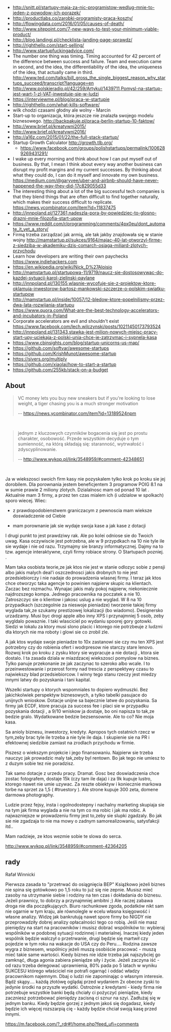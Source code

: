 - http://snitt.pl/startupy-maja-za-nic-programistow-wedlug-mnie-to-jeden-z-powodow-ich-porazek/
- http://productlabs.co/zarobki-programisty-praca-koszty/
- http://flowingdata.com/2016/01/05/causes-of-death/
- http://www.sitepoint.com/7-new-ways-to-test-your-minimum-viable-product/
- http://blog.landingi.pl/checklista-landing-page-sprawdz/
- http://righthello.com/start-selling/
- http://www.startupfuckingadvice.com/
- The number one thing was timing. Timing accounted for 42 percent of the difference between success and failure. Team and execution came in second, and the idea, the differentiability of the idea, the uniqueness of the idea, that actually came in third. http://www.ted.com/talks/bill_gross_the_single_biggest_reason_why_startups_succeed/transcript?language=en
- http://www.polskieradio.pl/42/259/Artykul/1439711,Pomysl-na-startup-jest-wart-1-zl-VAT-inwestuje-sie-w-ludzi
- https://interviewme.pl/blog/praca-w-startupie
- http://righthello.com/what-kills-software/
- wilk chodzi czasami głodny ale wolny - Marcin
- Start-up to organizacja, która jeszcze nie znalazła swojego modelu biznesowego. http://backpakuje.pl/praca-berlin-startup-10-faktow/
- http://www.brief.pl/kreatywni2015/
- http://www.brief.pl/kreatywni2016/
- http://a16z.com/2015/01/22/the-full-stack-startup/
- Startup Growth Calculator http://growth.tlb.org/
  - https://www.facebook.com/groups/polishstartups/permalink/1006289269431291/
- I wake up every morning and think about how I can put myself out of business. By that, I mean I think about every way another business can disrupt my profit margins and my current successes. By thinking about what they could do, I can do it myself and innovate my own business. https://medium.com/@garyvee/uber-and-airbnb-should-have-never-happened-the-way-they-did-17c829055d33
- The interesting thing about a lot of the big successful tech companies is that they blend things that are often difficult to find together naturally, which makes their success difficult to replicate. https://news.ycombinator.com/item?id=11837475
- http://innpoland.pl/127361,nadeszla-pora-by-powiedziec-to-glosno-drazni-mnie-filozofia-start-upow
- https://www.reddit.com/r/programming/comments/4px0eu/dont_automate_it_yet_a_story/
- Firmą trzeba zarządzać jak armią, ale tak jakby znajdowała się w stanie wojny http://mamstartup.pl/sukces/9164/majac-40-lat-otworzyl-firme-z-siedziba-w-akademiku-dzis-comarch-osiaga-miliard-zlotych-przychodu
- Learn how developers are writing their own paychecks https://www.indiehackers.com
- https://en.wikipedia.org/wiki/Nick_D%27Aloisio
- http://mamstartup.pl/startupowa-11/9719/naucz-sie-dostosowywac-do-kazdej-sytuacji-karol-zielinski-paylane
- http://innpoland.pl/130155,wlasnie-wycofuje-sie-z-projektow-ktore-oklamuja-inwestorow-bartosz-mankowski-szczerze-o-polskim-swiatku-startupow
- http://mamstartup.pl/inside/10057/12-bledow-ktore-popelnilismy-przez-dwa-lata-rozwijania-startupu
- https://www.quora.com/What-are-the-best-technology-accelerators-and-incubators-in-Poland
- Corporate accelerators are evil and shouldn't exist https://www.facebook.com/lech.wilczynski/posts/10211450173793524
- http://innpoland.pl/131343,stawka-jest-milion-nowych-miejsc-pracy-start-upy-uciekaja-z-polski-unia-chce-je-zatrzymac-i-sypnela-kasa
- https://www.cbinsights.com/blog/startup-unicorns-us-map/
- https://github.com/softvar/awesome-startups
- https://github.com/KrishMunot/awesome-startup
- https://sivers.org/multiply
- https://github.com/xiaolai/how-to-start-a-startup
- https://github.com/255kb/stack-on-a-budget

## About

>VC money lets you buy new sneakers but if you're looking to lose weight, a tiger chasing you is a much stronger motivation
>
>-- https://news.ycombinator.com/item?id=13189524npm

<br>

>jednym z kluczowych czynników bogacenia się jest po prostu charakter, osobowość. Przede wszystkim decyduje o tym sumienność, na którą składają się: staranność, wytrwałość i zdyscyplinowanie.
>
>-- http://www.wykop.pl/link/3548959/#comment-42348651

<br>

Ja w wiekszosci swoich firm kasy nie pozyskalem tylko krok po kroku sie jej dorobilem. 
Dla porownania jestem beneficjentem 3 programow POIG 8.1 na w sumie prawie 2 miliony zlotych. Dzialalnosc mam od ponad 10 lat . Aktualnie mam 3 firmy, a przez ten czas mialem ich (i udzialow w spolkach) sporo wiecej. Wiec:

- z prawdopodobienstwem graniczacym z pewnoscia mam wieksze doswiadczenie od Ciebie

- mam porownanie jak sie wydaje swoja kase a jak kase z dotacji

I drugi punkt to jest prawdziwy rak. Ale po kolei odniose sie do Twoich uwag. Kasa oczywiscie jest potrzebna, ale w 9 przypdkach na 10 nie tyle ile sie wydaje i nie od razu. Trzymajmy sie branzy informatycznej. Dajmy na to tzw. agencje interaktywne, czyli firmy robiace strony. O Startupach pozniej. .

Mam taka osobista teorie,ze jak ktos nie jest w stanie odlozyc sobie z pensji albo jakis malych deal'i oszczednosci jakis drobnych to nie jest przedsiebiorczy i nie nadaje do prowadzenia wlasnej firmy. 
I teraz jak ktos chce otworzyc taka agencje to powinien najpierw skupic na klientach. Zaczac bez rozmachu. Wynajac jakis maly pokoj najpierw, niekoniecznie najdrozszego kompa. Jednego pracownika na poczatek a nie 10. Zatroszczyc sie o klientow i jakosc uslug a nie wyglad. W 8 na 10 przypadkach (szczegolnie za nieswoje pieniadze) tworzenie takiej firmy wyglada tak,ze szukamy prestizowej lokalizacji (bo wiadomo). Designersko urzadzamy. Musi byc drogi apple albo inny XPS i przynajmniej 5 osob, zeby wygldalo powaznie. I taki wlasciciel po wydaniu spoorej gory gotowki. Siedzi w lokalu za ktory musi slono placic i ktorego nie potrzbeuje z ludzmi dla ktorych nie ma roboty i glowi sie co zrobil zle. 

A jak ktos wydaje swoje pieniadze to 10x zastanowi sie czy mu ten XPS jest potrzebny czy do robienia ofert i wodrpresow nie starczy stare lenovo. Rozwoj krok po kroku z zysku ktory sie wypracuje a nie dotacji , ktora sie dostalo. 
I ta zasada dziala w miazdzacej wiekszosci pomyslow na biznes. Tylko panuje przekonanie ze jak zaczynac to szeroko albo wcale. 
I to przeinwestowanie i przerost formy nad trescia z perspektywy czasu to najwiekszy blad przedsiebiorcow. I winny tego stanu rzeczy jest miedzy innymi latwy do pozyskania i tani kapital. 

Wszelki startupy o ktorych wspomniales to dopiero wydmuszki. Bez jakichkolwiek perspektyw biznesowych, a tylko tabelki pasujace do unijnych wnioskow. Dotacje unijne sa bajecznie latwe do pozyskania. Sa firmy jak ECDF, ktore pracuja za success fee i placi sie w przypadku pozyskania dotacji , a 9/10 wniskow ja dostaje, bo oni napisza to tak,ze bedzie gralo. Wydatkowane bedzie bezsensownie. Ale to co? Nie moja kasa. 

Sa anioly biznesu, inwestorzy, kredyty. Apropos tych ostatnich rzecz w tym,zeby brac tyle ile trzeba a nie tyle ile daja. 
I skupienie sie na PR i efektownej siedzibie zamiast na zrodlach przychodu w firmie. 

Piszesz o wiekszym projekcie i jego finansowaniu. Najpierw sie trzeba nauczyc jak prowadzic maly tak,zeby byl rentown. Bo jak tego nie umiesz to z duzym sobie tez nie poradzisz. 

Tak samo dotacje z urzedu pracy. Dramat. Gosc bez doswiadczenia chce zostac fotografem, dostaje 15k (czy tam ile daja) i za 9k kupuje lustro, ktorego nawet nie umie uzywac. Za reszte obiektyw i koniecznie markowa torbe na sprzet za 1,5 ( #truestory ). Ale strone kupuje 300 zeta, domene darmowa <nazwisko> photography. 

Ludzie przez fejsy, insta i ogolnodostepny i nachalny marketing skupiaja sie na tym jak firma wyglada a nie na tym co ma robic i jak ma robic. A najwazniejsze w prowadzeniu firmy jest to,zeby sie slupki zgadzaly. Bo jak sie nie zgadzaja to nie ma mowy o zadnym samorealizowaniu, satysfakcji itd..

Mam nadzieje, ze ktos wezmie sobie te slowa do serca.

http://www.wykop.pl/link/3548959/#comment-42364205

## rady

Rafał Winnicki

Pierwsza zasada to "przetrwać do osiągnięcia BEP" Książkowo jeżeli biznes nie spina się gotówkowo po 1,5 roku to już się nie zepnie. Musisz mieć zasoby na utrzymanie siebie i rodziny na ten czas i dokładania do biznesu. Jeżeli prawnicy, to dobrzy a przynajmniej ambitni ;) Ale raczej zabawa droga nie dla początkujących. Biuro rachunkowe zgoda, podatków nikt sam nie ogarnie w tym kraju, ale równolegle w ecelu własna księgowość i własne analizy. Widzę jak bankrutują nawet spore firmy bo NIGDY nie przeprowadziły dobrej analizy opłacalności tego co robią. Jeśli nie masz pieniędzy na start na pracowników i musisz dobrać wspólników to: wybieraj wspólników w podobnej sytuacji rodzinnej i materialnej. Inaczej kiedy jeden wspólnik będzie walczył o przetrwanie, drugi będzie się martwił czy pojedzie w tym roku na wakacje do USA czy do Peru.... Rodzina zawsze wygra z biznesem, wspólnicy jeżeli muszą osobiście pracować - muszą mieć takie same wartości. Kiedy biznes nie idzie trzeba jak najszybciej go zamknąć, długa agonia zabiera pieniądze siły i życie. Jeżeli zaczyna iść - od razu trzeba delegować uprawnienia, 80% pada po 5 latach w wyniku SUKCESU którego właściciel nie potrafi ogarnąć i oddać władzy pracownikom najemnym. Dbaj o ludzi nie zapominając o własnym interesie. Bądź skąpy.... każdą złotówę oglądaj przed wydaniem 2x obecne zyski to jedynie środki na przyszłe wydatki. Ostrożnie z kredytami - kiedy firma nie potrzebuje wszystkie banki będą chciały ci pożyczyć pieniądze, kiedy zaczniesz potrzebować pieniędzy zacisną ci sznur na szyi. Zadłużaj się w jednym banku. Kiedy będzie gorzej z jednym jakoś się dogadasz, kiedy będzie ich więcej rozszarpią cię - każdy będzie chciał swoją kasę przed innymi.

https://m.facebook.com/?_rdr#!/home.php?feed_ufi=comments
